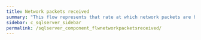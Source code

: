 ```yaml
---
title: ﻿Network packets received
summary: "This flow represents that rate at which network packets are being received by SQL Server from client applications."
sidebar: c_sqlserver_sidebar
permalink: /sqlserver_component_flwnetworkpacketsreceived/
---
```

